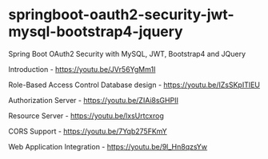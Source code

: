 # springboot-oauth2-security-jwt-mysql-bootstrap4-jquery
Spring Boot OAuth2 Security with MySQL, JWT, Bootstrap4 and JQuery

Introduction - https://youtu.be/JVr56YgMm1I

Role-Based Access Control Database design - https://youtu.be/IZsSKpITIEU

Authorization Server - https://youtu.be/ZIAi8sGHPII

Resource Server - https://youtu.be/lxsUrtcxrog

CORS Support - https://youtu.be/7Yqb275FKmY

Web Application Integration - https://youtu.be/9l_Hn8qzsYw
